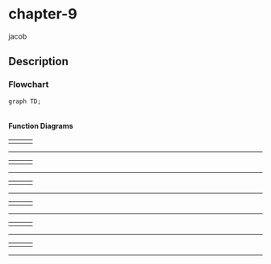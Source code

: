 # chapter-9
jacob

##  Description


###  Flowchart
```mermaid
graph TD;
  
```

#### Function Diagrams

|     |               |      |
| ------------------ | ------------- | ------------ |
|     |  |           |  
***
|     |               |        |
| ------------------ | ------------- | ------------ |
|    |  |              |

***
|     |               |        |
| ------------------ | ------------- | ------------ |
|    |   |              |

***
|     |               |        |
| ------------------ | ------------- | ------------ |
|     |   |              |
***
|     |               |        |
| ------------------ | ------------- | ------------ |
|     |   |     |       
***
|     |               |        |
| ------------------ | ------------- | ------------ |
|     |   |              |
***
